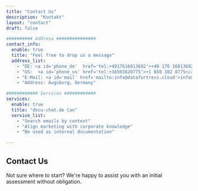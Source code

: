 ```yaml
---
title: "Contact Us"
description: "Kontakt"
layout: "contact"
draft: false

########## Address ###############
contact_info:
  enable: true
  title: "Feel free to drop us a message"
  address_list:
    - "DE: <a id='phone_de'  href='tel:+4917616813692'>+49 176 16813692</a>"
    - "US:  <a id='phone_us' href='tel:+16503820775'>+1 650 382 0775</a>" 
    - "E-Mail: <a id='mail' href='mailto:info@datafortress.cloud'>info@dat<!--...-->afortress.cloud</a>"
    - "Address: Augsburg, Germany"

############ Services ############
services:
  enable: true
  title: "docu-chat.de Can"
  service_list:
    - "Search emails by context"
    - "Align marketing with corporate knowledge"
    - "Be used as internal documentation"

---
```


## Contact Us

Not sure where to start? We're happy to assist you with an initial assessment without obligation.

